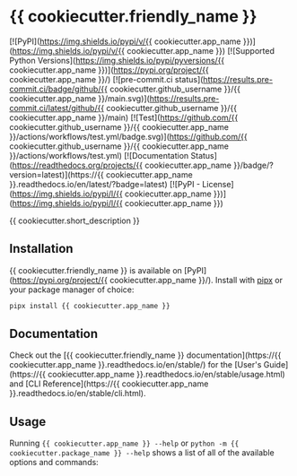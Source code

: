 <!-- start docs-include-index -->

# {{ cookiecutter.friendly_name }}

[![PyPI](https://img.shields.io/pypi/v/{{ cookiecutter.app_name }})](https://img.shields.io/pypi/v/{{ cookiecutter.app_name }})
[![Supported Python Versions](https://img.shields.io/pypi/pyversions/{{ cookiecutter.app_name }})](https://pypi.org/project/{{ cookiecutter.app_name }}/)
[![pre-commit.ci status](https://results.pre-commit.ci/badge/github/{{ cookiecutter.github_username }}/{{ cookiecutter.app_name }}/main.svg)](https://results.pre-commit.ci/latest/github/{{ cookiecutter.github_username }}/{{ cookiecutter.app_name }}/main)
[![Test](https://github.com/{{ cookiecutter.github_username }}/{{ cookiecutter.app_name }}/actions/workflows/test.yml/badge.svg)](https://github.com/{{ cookiecutter.github_username }}/{{ cookiecutter.app_name }}/actions/workflows/test.yml)
[![Documentation Status](https://readthedocs.org/projects/{{ cookiecutter.app_name }}/badge/?version=latest)](https://{{ cookiecutter.app_name }}.readthedocs.io/en/latest/?badge=latest)
[![PyPI - License](https://img.shields.io/pypi/l/{{ cookiecutter.app_name }})](https://img.shields.io/pypi/l/{{ cookiecutter.app_name }})

{{ cookiecutter.short_description }}

<!-- end docs-include-index -->

## Installation

<!-- start docs-include-installation -->

{{ cookiecutter.friendly_name }} is available on [PyPI](https://pypi.org/project/{{ cookiecutter.app_name }}/). Install with [pipx](https://pypa.github.io/pipx/) or your package manager of choice:

```sh
pipx install {{ cookiecutter.app_name }}
```

<!-- end docs-include-installation -->

## Documentation

Check out the [{{ cookiecutter.friendly_name }} documentation](https://{{ cookiecutter.app_name }}.readthedocs.io/en/stable/) for the [User's Guide](https://{{ cookiecutter.app_name }}.readthedocs.io/en/stable/usage.html) and [CLI Reference](https://{{ cookiecutter.app_name }}.readthedocs.io/en/stable/cli.html).

## Usage

<!-- start docs-include-usage -->

Running `{{ cookiecutter.app_name }} --help` or `python -m {{ cookiecutter.package_name }} --help` shows a list of all of the available options and commands:

<!-- [[[cog
import cog
from {{ cookiecutter.package_name }} import cli
from click.testing import CliRunner
runner = CliRunner()
result = runner.invoke(cli.cli, ["--help"], terminal_width=88)
help = result.output.replace("Usage: cli", "Usage: {{ cookiecutter.app_name }}")
cog.outl(f"\n```sh\ncookiecutter-python-cli-app-demo-with-rich --help\n{help.rstrip()}\n```\n")
]]] -->
<!-- [[[end]]] -->

<!-- end docs-include-usage -->
